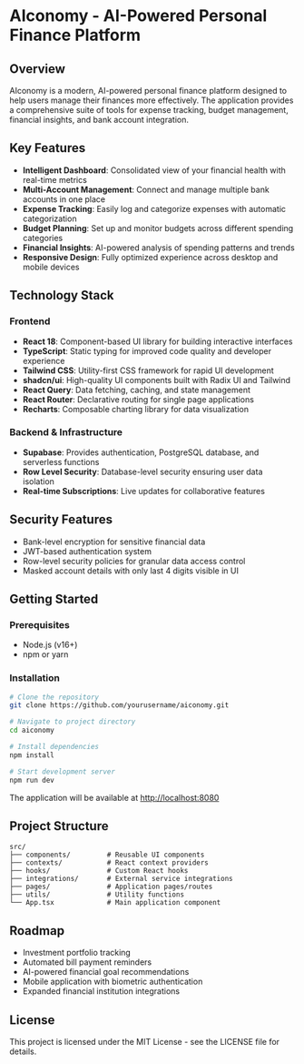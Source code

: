 
# AIconomy - AI-Powered Personal Finance Platform

## Overview

AIconomy is a modern, AI-powered personal finance platform designed to help users manage their finances more effectively. The application provides a comprehensive suite of tools for expense tracking, budget management, financial insights, and bank account integration.

## Key Features

- **Intelligent Dashboard**: Consolidated view of your financial health with real-time metrics
- **Multi-Account Management**: Connect and manage multiple bank accounts in one place
- **Expense Tracking**: Easily log and categorize expenses with automatic categorization
- **Budget Planning**: Set up and monitor budgets across different spending categories
- **Financial Insights**: AI-powered analysis of spending patterns and trends
- **Responsive Design**: Fully optimized experience across desktop and mobile devices

## Technology Stack

### Frontend
- **React 18**: Component-based UI library for building interactive interfaces
- **TypeScript**: Static typing for improved code quality and developer experience
- **Tailwind CSS**: Utility-first CSS framework for rapid UI development
- **shadcn/ui**: High-quality UI components built with Radix UI and Tailwind
- **React Query**: Data fetching, caching, and state management
- **React Router**: Declarative routing for single page applications
- **Recharts**: Composable charting library for data visualization

### Backend & Infrastructure
- **Supabase**: Provides authentication, PostgreSQL database, and serverless functions
- **Row Level Security**: Database-level security ensuring user data isolation
- **Real-time Subscriptions**: Live updates for collaborative features

## Security Features

- Bank-level encryption for sensitive financial data
- JWT-based authentication system
- Row-level security policies for granular data access control
- Masked account details with only last 4 digits visible in UI

## Getting Started

### Prerequisites
- Node.js (v16+)
- npm or yarn

### Installation

```bash
# Clone the repository
git clone https://github.com/yourusername/aiconomy.git

# Navigate to project directory
cd aiconomy

# Install dependencies
npm install

# Start development server
npm run dev
```

The application will be available at [http://localhost:8080](http://localhost:8080)

## Project Structure

```
src/
├── components/         # Reusable UI components
├── contexts/           # React context providers
├── hooks/              # Custom React hooks
├── integrations/       # External service integrations
├── pages/              # Application pages/routes
├── utils/              # Utility functions
└── App.tsx             # Main application component
```

## Roadmap

- Investment portfolio tracking
- Automated bill payment reminders
- AI-powered financial goal recommendations
- Mobile application with biometric authentication
- Expanded financial institution integrations

## License

This project is licensed under the MIT License - see the LICENSE file for details.
